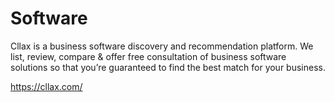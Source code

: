# Software
Cllax is a business software discovery and recommendation platform. We list, review, compare &amp; offer free consultation of business software solutions so that you’re guaranteed to find the best match for your business.

https://cllax.com/
